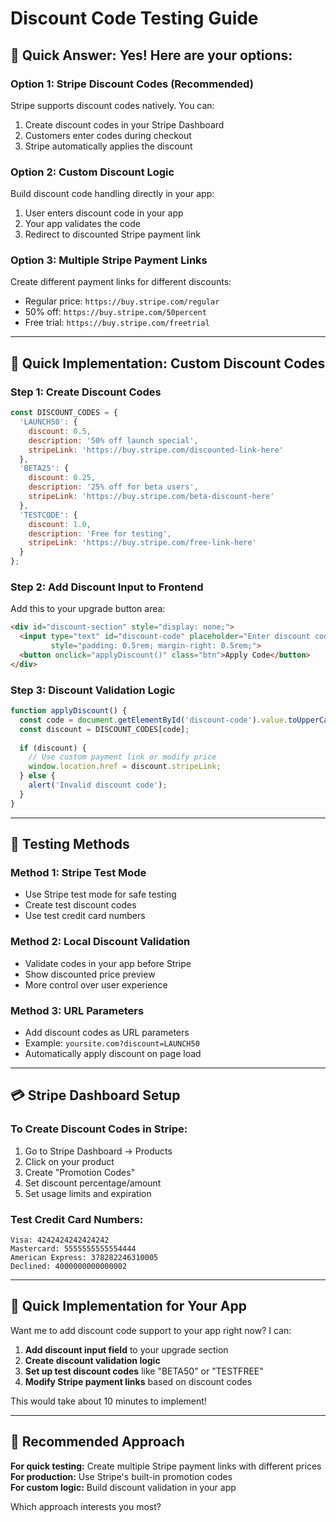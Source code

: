 # Discount Code Testing Guide

## 🎯 Quick Answer: Yes! Here are your options:

### **Option 1: Stripe Discount Codes (Recommended)**
Stripe supports discount codes natively. You can:
1. Create discount codes in your Stripe Dashboard
2. Customers enter codes during checkout
3. Stripe automatically applies the discount

### **Option 2: Custom Discount Logic**  
Build discount code handling directly in your app:
1. User enters discount code in your app
2. Your app validates the code
3. Redirect to discounted Stripe payment link

### **Option 3: Multiple Stripe Payment Links**
Create different payment links for different discounts:
- Regular price: `https://buy.stripe.com/regular`
- 50% off: `https://buy.stripe.com/50percent`
- Free trial: `https://buy.stripe.com/freetrial`

---

## 🚀 Quick Implementation: Custom Discount Codes

### **Step 1: Create Discount Codes**
```javascript
const DISCOUNT_CODES = {
  'LAUNCH50': { 
    discount: 0.5, 
    description: '50% off launch special',
    stripeLink: 'https://buy.stripe.com/discounted-link-here'
  },
  'BETA25': { 
    discount: 0.25, 
    description: '25% off for beta users',
    stripeLink: 'https://buy.stripe.com/beta-discount-here'  
  },
  'TESTCODE': { 
    discount: 1.0, 
    description: 'Free for testing',
    stripeLink: 'https://buy.stripe.com/free-link-here'
  }
};
```

### **Step 2: Add Discount Input to Frontend**
Add this to your upgrade button area:

```html
<div id="discount-section" style="display: none;">
  <input type="text" id="discount-code" placeholder="Enter discount code" 
         style="padding: 0.5rem; margin-right: 0.5rem;">
  <button onclick="applyDiscount()" class="btn">Apply Code</button>
</div>
```

### **Step 3: Discount Validation Logic**
```javascript
function applyDiscount() {
  const code = document.getElementById('discount-code').value.toUpperCase();
  const discount = DISCOUNT_CODES[code];
  
  if (discount) {
    // Use custom payment link or modify price
    window.location.href = discount.stripeLink;
  } else {
    alert('Invalid discount code');
  }
}
```

---

## 🧪 Testing Methods

### **Method 1: Stripe Test Mode**
- Use Stripe test mode for safe testing
- Create test discount codes
- Use test credit card numbers

### **Method 2: Local Discount Validation**
- Validate codes in your app before Stripe
- Show discounted price preview
- More control over user experience

### **Method 3: URL Parameters**
- Add discount codes as URL parameters
- Example: `yoursite.com?discount=LAUNCH50`
- Automatically apply discount on page load

---

## 💳 Stripe Dashboard Setup

### **To Create Discount Codes in Stripe:**
1. Go to Stripe Dashboard → Products
2. Click on your product
3. Create "Promotion Codes"
4. Set discount percentage/amount
5. Set usage limits and expiration

### **Test Credit Card Numbers:**
```
Visa: 4242424242424242
Mastercard: 5555555555554444
American Express: 378282246310005
Declined: 4000000000000002
```

---

## 🔧 Quick Implementation for Your App

Want me to add discount code support to your app right now? I can:

1. **Add discount input field** to your upgrade section
2. **Create discount validation logic** 
3. **Set up test discount codes** like "BETA50" or "TESTFREE"
4. **Modify Stripe payment links** based on discount codes

This would take about 10 minutes to implement!

---

## 🎯 Recommended Approach

**For quick testing:** Create multiple Stripe payment links with different prices
**For production:** Use Stripe's built-in promotion codes  
**For custom logic:** Build discount validation in your app

Which approach interests you most?
